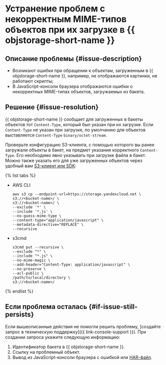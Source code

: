 # Устранение проблем с некорректным MIME-типов объектов при их загрузке в {{ objstorage-short-name }}


## Описание проблемы {#issue-description}

* Возникают ошибки при обращении к объектам, загруженным в {{ objstorage-short-name }}, например, не отображаются картинки, не работают скрипты;
* В JavaScript-консоли браузера отображаются ошибки о некорректных MIME-типах объектов, загружаемых из бакета.

## Решение {#issue-resolution}

{{ objstorage-short-name }} сообщает для загруженных в бакеты объектов тот `Content-Type`, который был указан при их загрузке.
Если `Content-Type` не указан при загрузке, по умолчанию для объектов выставляется `Content-Type` `binary/octet-stream`.

Проверьте конфигурацию S3-клиента, с помощью которого вы ранее загружали объекты в бакет, на предмет указания корректного `Content-Type`. Его необходимо явно указывать при загрузке файла в бакет. Можно также указать его для уже загруженных объектов через удобный вам [S3-клиент или SDK](../../../storage/tools/index.md):

{% list tabs %}

- AWS CLI
    ```
    aws s3 cp --endpoint-url=https://storage.yandexcloud.net \
    s3://<bucket-name>/ \
    s3://<bucket-name>/ \
    --exclude '*' \
    --include '*.js' \
    --no-guess-mime-type \
    --content-type="application/javascript" \
    --metadata-directive="REPLACE" \
    --recursive
    ```
- s3cmd
    ```
    s3cmd put --recursive \
    --exclude "*" \
    --include "*.js" \
    --no-mime-magic \
    --add-header="Content-Type: application/javascript" \
    --no-preserve \
    --acl-public \
    /path/to/local/directory \
    s3://<bucket-name>/
    ```
{% endlist %}

## Если проблема осталась {#if-issue-still-persists}

Если вышеописанные действия не помогли решить проблему, [создайте запрос в техническую поддержку]({{ link-console-support }}). При создании запроса укажите следующую информацию:

1. Идентификатор бакета в {{ objstorage-short-name }}.
1. Ссылку на проблемный объект.
1. Вывод из JavaScript-консоли браузера с ошибкой или [HAR-файл](../../../support/create-har.md).

